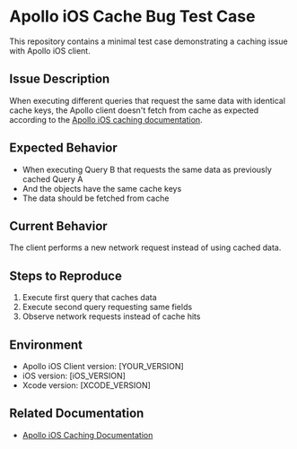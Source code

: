 # Apollo iOS Cache Bug Test Case

This repository contains a minimal test case demonstrating a caching issue with Apollo iOS client.

## Issue Description

When executing different queries that request the same data with identical cache keys, the Apollo client doesn't fetch from cache as expected according to the [Apollo iOS caching documentation](https://www.apollographql.com/docs/ios/caching/introduction).

## Expected Behavior

-   When executing Query B that requests the same data as previously cached Query A
-   And the objects have the same cache keys
-   The data should be fetched from cache

## Current Behavior

The client performs a new network request instead of using cached data.

## Steps to Reproduce

1. Execute first query that caches data
2. Execute second query requesting same fields
3. Observe network requests instead of cache hits

## Environment

-   Apollo iOS Client version: [YOUR_VERSION]
-   iOS version: [iOS_VERSION]
-   Xcode version: [XCODE_VERSION]

## Related Documentation

-   [Apollo iOS Caching Documentation](https://www.apollographql.com/docs/ios/caching/introduction)
